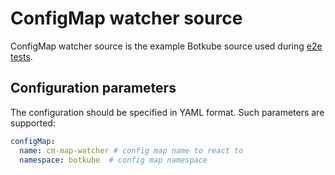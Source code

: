 # ConfigMap watcher source

ConfigMap watcher source is the example Botkube source used during [e2e tests](../../../test/e2e).

## Configuration parameters

The configuration should be specified in YAML format. Such parameters are supported:

```yaml
configMap:
  name: cm-map-watcher # config map name to react to
  namespace: botkube  # config map namespace
```
